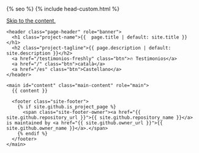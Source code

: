 <!DOCTYPE html>
<html lang="{{ site.lang | default: "en-US" }}">
  <head>
    <meta charset="UTF-8">

{% seo %}
    <link rel="preconnect" href="https://fonts.gstatic.com">
    <link rel="preload" href="https://fonts.googleapis.com/css?family=Open+Sans:400,700&display=swap" as="style" type="text/css" crossorigin>
    <meta name="viewport" content="width=device-width, initial-scale=1">
    <meta name="theme-color" content="#157878">
    <meta name="apple-mobile-web-app-status-bar-style" content="black-translucent">
    <meta name="description" content="{{ page.description | default: site.description }}">
    <meta name="keywords" content="freshly,freshly cosmetics,cosmètica natural,cosmètica vegana,cosmètica cruelty-free, freshly ere, freshly ero">
    <title>{{ page.title | default: site.title }}</title>
    <link rel="stylesheet" href="{{ '/assets/css/style.css?v=' | append: site.github.build_revision | relative_url }}">
    {% include head-custom.html %}
  </head>
  <body>
    <a id="skip-to-content" href="#content">Skip to the content.</a>

    <header class="page-header" role="banner">
      <h1 class="project-name">{{  page.title | default: site.title }}</h1>
      <h2 class="project-tagline">{{ page.description | default: site.description }}</h2>
      <a href="/testimonios-freshly" class="btn">🔥 Testimonios</a>
      <a href="/" class="btn">català</a>
      <a href="/es" class="btn">Castellano</a>
    </header>

    <main id="content" class="main-content" role="main">
      {{ content }}

      <footer class="site-footer">
        {% if site.github.is_project_page %}
          <span class="site-footer-owner"><a href="{{ site.github.repository_url }}">{{ site.github.repository_name }}</a> is maintained by <a href="{{ site.github.owner_url }}">{{ site.github.owner_name }}</a>.</span>
        {% endif %}
      </footer>
    </main>
  </body>
</html>
